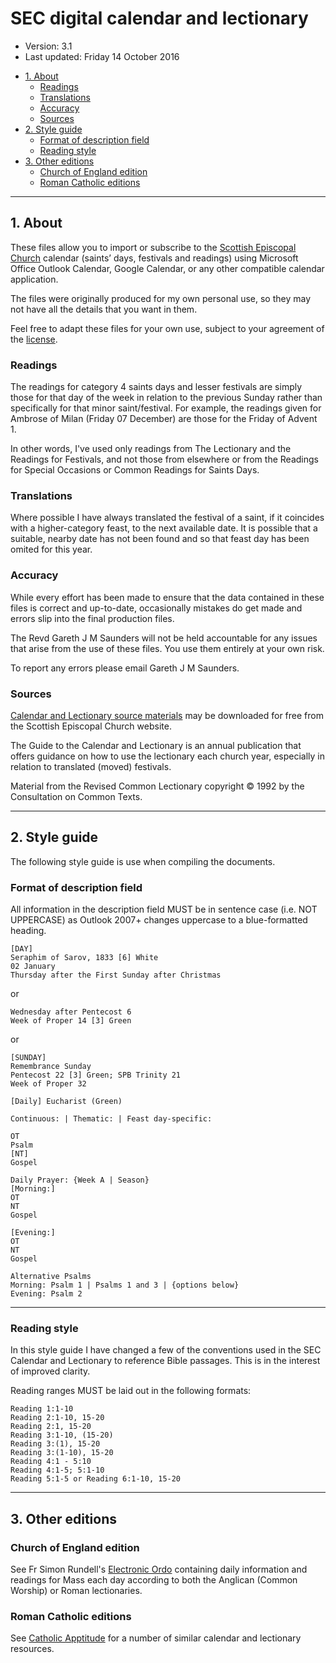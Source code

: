 # SEC digital calendar and lectionary

* Version: 3.1
* Last updated: Friday 14 October 2016


<!-- MarkdownTOC -->

- [1. About](#1-about)
    - [Readings](#readings)
    - [Translations](#translations)
    - [Accuracy](#accuracy)
    - [Sources](#sources)
- [2. Style guide](#2-style-guide)
    - [Format of description field](#format-of-description-field)
    - [Reading style](#reading-style)
- [3. Other editions](#3-other-editions)
    - [Church of England edition](#church-of-england-edition)
    - [Roman Catholic editions](#roman-catholic-editions)

<!-- /MarkdownTOC -->


---

## 1. About

These files allow you to import or subscribe to the [Scottish Episcopal Church](http://www.scotland.anglican.org/) calendar (saints’ days, festivals and readings) using Microsoft Office Outlook Calendar, Google Calendar, or any other compatible calendar application.

The files were originally produced for my own personal use, so they may not have all the details that you want in them.

Feel free to adapt these files for your own use, subject to your agreement of the [license](https://github.com/garethjmsaunders/sec-digital-calendar/blob/master/LICENSE).


### Readings

The readings for category 4 saints days and lesser festivals are simply those for that day of the week in relation to the previous Sunday rather than specifically for that minor saint/festival. For example, the readings given for Ambrose of Milan (Friday 07 December) are those for the Friday of Advent 1.

In other words, I've used only readings from The Lectionary and the Readings for Festivals, and not those from elsewhere or from the Readings for Special Occasions or Common Readings for Saints Days.


### Translations

Where possible I have always translated the festival of a saint, if it coincides with a higher-category feast, to the next available date. It is possible that a suitable, nearby date has not been found and so that feast day has been omited for this year.


### Accuracy

While every effort has been made to ensure that the data contained in these files is correct and up-to-date, occasionally mistakes do get made and errors slip into the final production files.

The Revd Gareth J M Saunders will not be held accountable for any issues that arise from the use of these files. You use them entirely at your own risk.

To report any errors please email Gareth J M Saunders.


### Sources

[Calendar and Lectionary source materials](http://www.scotland.anglican.org/who-we-are/publications/liturgies/calendar-and-lectionary/) may be downloaded for free from the Scottish Episcopal Church website.

The Guide to the Calendar and Lectionary is an annual publication that offers guidance on how to use the lectionary each church year, especially in relation to translated (moved) festivals.

Material from the Revised Common Lectionary copyright © 1992 by the Consultation on Common Texts.




---


## 2. Style guide

The following style guide is use when compiling the documents.


### Format of description field

All information in the description field MUST be in
sentence case (i.e. NOT UPPERCASE) as Outlook 2007+ changes 
uppercase to a blue-formatted heading.

```
[DAY]
Seraphim of Sarov, 1833 [6] White
02 January
Thursday after the First Sunday after Christmas
```

or

```
Wednesday after Pentecost 6
Week of Proper 14 [3] Green
```

or

```
[SUNDAY]
Remembrance Sunday
Pentecost 22 [3] Green; SPB Trinity 21
Week of Proper 32

[Daily] Eucharist (Green)

Continuous: | Thematic: | Feast day-specific:

OT
Psalm
[NT]
Gospel

Daily Prayer: {Week A | Season}
[Morning:]
OT
NT
Gospel

[Evening:]
OT
NT
Gospel

Alternative Psalms
Morning: Psalm 1 | Psalms 1 and 3 | {options below}
Evening: Psalm 2
```


---
### Reading style

In this style guide I have changed a few of the conventions used in the SEC Calendar and Lectionary to reference Bible passages. This is in the interest of improved clarity.

Reading ranges MUST be laid out in the following formats:

```
Reading 1:1-10
Reading 2:1-10, 15-20
Reading 2:1, 15-20
Reading 3:1-10, (15-20)
Reading 3:(1), 15-20
Reading 3:(1-10), 15-20
Reading 4:1 - 5:10
Reading 4:1-5; 5:1-10
Reading 5:1-5 or Reading 6:1-10, 15-20
```




---

## 3. Other editions

### Church of England edition

See Fr Simon Rundell's [Electronic Ordo](https://frsimon.wordpress.com/electric-ordo/) containing daily information and readings for Mass each day according to both the Anglican (Common Worship) or Roman lectionaries.


### Roman Catholic editions

See [Catholic Apptitude](https://catholicapptitude.org/apps/catholic-calendar-apps/) for a number of similar calendar and lectionary resources.